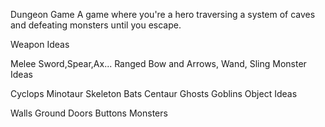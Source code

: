 Dungeon Game
A game where you're a hero traversing a system of caves and defeating monsters until you escape.

Weapon Ideas

Melee	Sword,Spear,Ax...
Ranged	Bow and Arrows, Wand, Sling
Monster Ideas

Cyclops
Minotaur
Skeleton
Bats
Centaur
Ghosts
Goblins
Object Ideas

Walls
Ground
Doors
Buttons
Monsters
